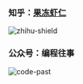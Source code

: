 ### 知乎：[果冻虾仁](zhihu)

<!--
**guodongxiaren/guodongxiaren** is a ✨ _special_ ✨ repository because its `README.md` (this file) appears on your GitHub profile.

Here are some ideas to get you started:

- 🔭 I’m currently working on ...
- 🌱 I’m currently learning ...
- 👯 I’m looking to collaborate on ...
- 🤔 I’m looking for help with ...
- 💬 Ask me about ...
- 📫 How to reach me: ...
- 😄 Pronouns: ...
- ⚡ Fun fact: ...
-->
![zhihu-shield]

### 公众号：编程往事
![code-past]

[code-past]:code-past.png "公众号：编程往事"



[zhihu]:[zhihu]:https://www.zhihu.com/people/guodongxiaren "我的知乎，欢迎关注"
[zhihu-shield]:https://img.shields.io/badge/dynamic/json?color=0084ff&logo=zhihu&label=%E6%9E%9C%E5%86%BB%E8%99%BE%E4%BB%81&query=%24.data.totalSubs&url=https%3A%2F%2Fapi.spencerwoo.com%2Fsubstats%2F%3Fsource%3Dzhihu%26queryKey%3Dguodongxiaren
